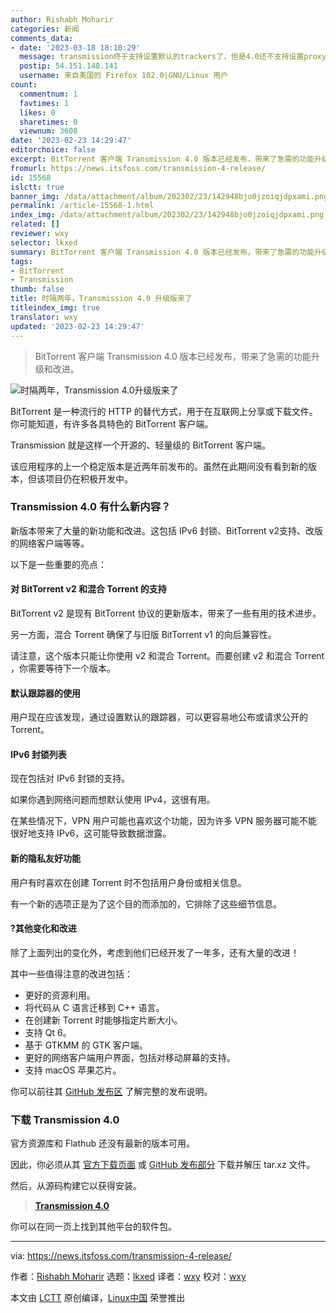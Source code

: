 ```yaml
---
author: Rishabh Moharir
categories: 新闻
comments_data:
- date: '2023-03-18 18:10:29'
  message: transmission终于支持设置默认的trackers了，但是4.0还不支持设置proxy，这对我来说是刚需
  postip: 54.151.148.141
  username: 来自美国的 Firefox 102.0|GNU/Linux 用户
count:
  commentnum: 1
  favtimes: 1
  likes: 0
  sharetimes: 0
  viewnum: 3608
date: '2023-02-23 14:29:47'
editorchoice: false
excerpt: BitTorrent 客户端 Transmission 4.0 版本已经发布，带来了急需的功能升级和改进。
fromurl: https://news.itsfoss.com/transmission-4-release/
id: 15568
islctt: true
banner_img: /data/attachment/album/202302/23/142948bjo0jzoiqjdpxami.png
permalink: /article-15568-1.html
index_img: /data/attachment/album/202302/23/142948bjo0jzoiqjdpxami.png.thumb.jpg
related: []
reviewer: wxy
selector: lkxed
summary: BitTorrent 客户端 Transmission 4.0 版本已经发布，带来了急需的功能升级和改进。
tags:
- BitTorrent
- Transmission
thumb: false
title: 时隔两年，Transmission 4.0 升级版来了
titleindex_img: true
translator: wxy
updated: '2023-02-23 14:29:47'
---
```



> 
> BitTorrent 客户端 Transmission 4.0 版本已经发布，带来了急需的功能升级和改进。
> 
> 
> 


![时隔两年，Transmission 4.0升级版来了](/data/attachment/album/202302/23/142948bjo0jzoiqjdpxami.png)


BitTorrent 是一种流行的 HTTP 的替代方式，用于在互联网上分享或下载文件。你可能知道，有许多各具特色的 BitTorrent 客户端。


Transmission 就是这样一个开源的、轻量级的 BitTorrent 客户端。


该应用程序的上一个稳定版本是近两年前发布的。虽然在此期间没有看到新的版本，但该项目仍在积极开发中。


### Transmission 4.0 有什么新内容？


新版本带来了大量的新功能和改进。这包括 IPv6 封锁、BitTorrent v2支持、改版的网络客户端等等。


以下是一些重要的亮点：


#### 对 BitTorrent v2 和混合 Torrent 的支持


BitTorrent v2 是现有 BitTorrent 协议的更新版本，带来了一些有用的技术进步。


另一方面，混合 Torrent 确保了与旧版 BitTorrent v1 的向后兼容性。


请注意，这个版本只能让你使用 v2 和混合 Torrent。而要创建 v2 和混合 Torrent ，你需要等待下一个版本。


#### 默认跟踪器的使用


用户现在应该发现，通过设置默认的跟踪器，可以更容易地公布或请求公开的 Torrent。


#### IPv6 封锁列表


现在包括对 IPv6 封锁的支持。


如果你遇到网络问题而想默认使用 IPv4，这很有用。


在某些情况下，VPN 用户可能也喜欢这个功能，因为许多 VPN 服务器可能不能很好地支持 IPv6，这可能导致数据泄露。


#### 新的隐私友好功能


用户有时喜欢在创建 Torrent 时不包括用户身份或相关信息。


有一个新的选项正是为了这个目的而添加的，它排除了这些细节信息。


#### ?️其他变化和改进


除了上面列出的变化外，考虑到他们已经开发了一年多，还有大量的改进！


其中一些值得注意的改进包括：


* 更好的资源利用。
* 将代码从 C 语言迁移到 C++ 语言。
* 在创建新 Torrent 时能够指定片断大小。
* 支持 Qt 6。
* 基于 GTKMM 的 GTK 客户端。
* 更好的网络客户端用户界面，包括对移动屏幕的支持。
* 支持 macOS 苹果芯片。


你可以前往其 [GitHub 发布区](https://github.com/transmission/transmission/releases/tag/4.0.0) 了解完整的发布说明。


### 下载 Transmission 4.0


官方资源库和 Flathub 还没有最新的版本可用。


因此，你必须从其 [官方下载页面](https://transmissionbt.com/download) 或 [GitHub 发布部分](https://github.com/transmission/transmission/releases/tag/4.0.0) 下载并解压 tar.xz 文件。


然后，从源码构建它以获得安装。



> 
> **[Transmission 4.0](https://transmissionbt.com/download)**
> 
> 
> 


你可以在同一页上找到其他平台的软件包。




---


via: <https://news.itsfoss.com/transmission-4-release/>


作者：[Rishabh Moharir](https://news.itsfoss.com/author/rishabh/) 选题：[lkxed](https://github.com/lkxed/) 译者：[wxy](https://github.com/wxy) 校对：[wxy](https://github.com/wxy)


本文由 [LCTT](https://github.com/LCTT/TranslateProject) 原创编译，[Linux中国](https://linux.cn/) 荣誉推出